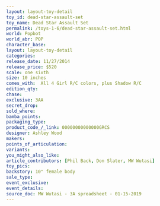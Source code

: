 ```yaml
---
layout: layout-toy-detail 
toy_id: dead-star-assault-set
toy_name: Dead Star Assault Set
permalink: /toys-1-6/dead-star-assault-set.html
world: Popbot
world_abr: POP
character_base: 
layout: layout-toy-detail
categories: 
release_date: 11/27/2014
release_price: $520 
scale: one sixth
size: 10 inches
comes_with:  All 4 Girl R/C colors, plus Shadow R/C
edition_qty: 
chase: 
exclusive: 3AA
secret_drop: 
sold_where: 
bamba_points: 
packaging_type: 
product_code_/_link: 00000000000000GRCS
designer: Ashley Wood
makers: 
points_of_articulation: 
variants: 
you_might_also_like: 
article_contributors: [Phil Back, Don Slater, MW Wutasi]
toy_pics: 
backstory: 10" female body
sale_type: 
event_exclusive: 
event_details: 
source_doc: MW Wutasi - 3A spreadsheet - 01-15-2019
---
```

